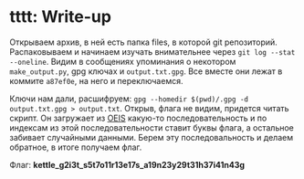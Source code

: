 # tttt: Write-up

Открываем архив, в ней есть папка files, в которой git репозиторий.
Распаковываем и начинаем изучать внимательнее через `git log --stat --oneline`.
Видим в сообщениях упоминания о некотором `make_output.py`, gpg ключах и
`output.txt.gpg`. Все вместе они лежат в коммите `a87ef0e`, на него и
переключаемся.

Ключи нам дали, расшифруем: `gpg --homedir $(pwd)/.gpg -d output.txt.gpg >
output.txt`. Открыв, флага не видим, придется читать скрипт. Он загружает из
[OEIS](https://oeis.org) какую-то последовательность и по индексам из этой
последовательности ставит буквы флага, а остальное забивает случайными данными.
Берем эту последовальность и делаем обратное, в итоге получаем флаг.

Флаг: **kettle\_g2i3t\_s5t7o11r13e17s_a19n23y29t31h37i41n43g**
